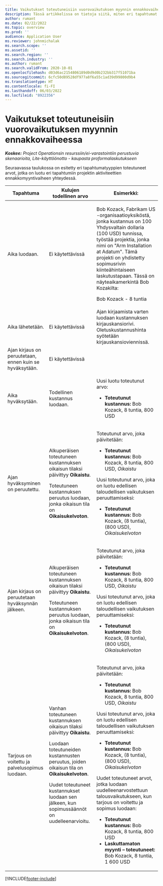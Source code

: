 ```yaml
---
title: Vaikutukset toteutuneisiin vuorovaikutuksen myynnin ennakkovaiheessa
description: Tässä artikkelissa on tietoja siitä, miten eri tapahtumat vaikuttavat Toteutuneet-taulukkoon Microsoft Dynamics 365 Project Operationsissa, kun vuorovaikutus on ennakkomyyntivaiheessa.
author: rumant
ms.date: 02/22/2022
ms.topic: overview
ms.prod: ''
audience: Application User
ms.reviewer: johnmichalak
ms.search.scope: ''
ms.assetid: ''
ms.search.region: ''
ms.search.industry: ''
ms.author: rumant
ms.search.validFrom: 2020-10-01
ms.openlocfilehash: d03d6ac2154806189d0d9d0b232bb317f51071ba
ms.sourcegitcommit: 6cfc50d89528df977a8f6a55c1ad39d99800d9b4
ms.translationtype: HT
ms.contentlocale: fi-FI
ms.lasthandoff: 06/03/2022
ms.locfileid: "8922356"
---
```

# <a name="actuals-impact-during-the-pre-sales-stage-of-an-engagement"></a>Vaikutukset toteutuneisiin vuorovaikutuksen myynnin ennakkovaiheessa

_**Koskee:** Project Operationsin resurssiin/ei-varastointiin perustuvia skenaarioita, Lite-käyttöönotto - kaupasta proformalaskutukseen_

Seuraavassa taulukossa on esitetty eri tapahtumatyyppien toteutuneet arvot, jotka on luotu eri tapahtumiin projektin aktiviteettien ennakkomyyntivaiheen yhteydessä.

| Tapahtuma | Kulujen todellinen arvo | Esimerkki: |
|---|---|---|
| Aika luodaan. | Ei käytettävissä | <p>Bob Kozack, Fabrikam US -organisaatioyksiköstä, jonka kustannus on 100 Yhdysvaltain dollaria (100 USD) tunnissa, työstää projektia, jonka nimi on "Arm Installation at Adatum". Tämä projekti on yhdistetty sopimusrivin kiinteähintaiseen laskutustapaan. Tässä on näyteaikamerkintä Bob Kozakilta:</p><p>Bob Kozack - 8 tuntia</p> |
| Aika lähetetään. | Ei käytettävissä | Ajan kirjaamista varten luodaan kustannuksen kirjauskansiorivi. Oletuskustannushinta syötetään kirjauskansioviennissä. |
| Ajan kirjaus on peruutetaan, ennen kuin se hyväksytään. | Ei käytettävissä | |
| Aika hyväksytään. | Todellinen kustannus luodaan. | <p>Uusi luotu toteutunut arvo:</p><ul><li>**Toteutunut kustannus:** Bob Kozack, 8 tuntia, 800 USD</li></ul> |
| Ajan hyväksyminen on peruutettu. | <p>Alkuperäisen toteutuneen kustannuksen oikaisun tilaksi päivittyy **Oikaistu**.</p><p>Toteutuneen kustannuksen peruutus luodaan, jonka oikaisun tila on **Oikaisukelvoton**.</p> | <p>Toteutunut arvo, joka päivitetään:</p><ul><li>**Toteutunut kustannus:** Bob Kozack, 8 tuntia, 800 USD, *Oikaistu*</li></ul><p>Uusi toteutunut arvo, joka on luotu edellisen taloudellisen vaikutuksen peruuttamiseksi:</p><ul><li>**Toteutunut kustannus:** Bob Kozack, (8 tuntia), (800 USD), *Oikaisukelvoton*</li></ul> |
| Ajan kirjaus on peruutetaan hyväksynnän jälkeen. | <p>Alkuperäisen toteutuneen kustannuksen oikaisun tilaksi päivittyy **Oikaistu**.</p><p>Toteutuneen kustannuksen peruutus luodaan, jonka oikaisun tila on **Oikaisukelvoton**.</p> | <p>Toteutunut arvo, joka päivitetään:</p><ul><li>**Toteutunut kustannus:** Bob Kozack, 8 tuntia, 800 USD, *Oikaistu*</li></ul><p>Uusi toteutunut arvo, joka on luotu edellisen taloudellisen vaikutuksen peruuttamiseksi:</p><ul><li>**Toteutunut kustannus:** Bob Kozack, (8 tuntia), (800 USD), *Oikaisukelvoton*</li></ul> |
| Tarjous on voitettu ja palvelusopimus luodaan. | <p>Vanhan toteutuneen kustannuksen oikaisun tilaksi päivittyy **Oikaistu**.</p><p>Luodaan toteutuneiden kustannusten peruutus, joiden oikaisun tila on **Oikaisukelvoton**.</p><p>Uudet toteutuneet kustannukset luodaan sen jälkeen, kun sopimussäännöt on uudelleenarvioitu.</p> | <p>Toteutunut arvo, joka päivitetään:</p><ul><li>**Toteutunut kustannus:** Bob Kozack, 8 tuntia, 800 USD, *Oikaistu*</li></ul><p>Uusi toteutunut arvo, joka on luotu edellisen taloudellisen vaikutuksen peruuttamiseksi:</p><ul><li>**Toteutunut kustannus:** Bob Kozack, (8 tuntia), (800 USD), *Oikaisukelvoton*</li></ul><p>Uudet toteutuneet arvot, jotka luodaan uudelleenarvostettuun talousvaikutukseen, kun tarjous on voitettu ja sopimus luodaan:</p><ul><li>**Toteutunut kustannus:** Bob Kozack, 8 tuntia, 800 USD</li><li>**Laskuttamaton myynti – toteutuneet:** Bob Kozack, 8 tuntia, 1 600 USD</li></ul> |

[!INCLUDE[footer-include](../includes/footer-banner.md)]
